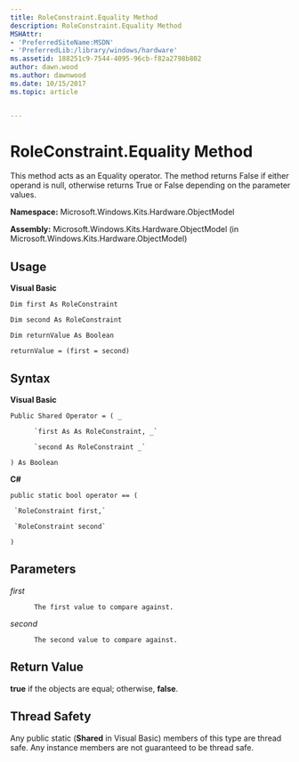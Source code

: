 ```yaml
---
title: RoleConstraint.Equality Method
description: RoleConstraint.Equality Method
MSHAttr:
- 'PreferredSiteName:MSDN'
- 'PreferredLib:/library/windows/hardware'
ms.assetid: 188251c9-7544-4095-96cb-f82a2798b802
author: dawn.wood
ms.author: dawnwood
ms.date: 10/15/2017
ms.topic: article


---
```


# RoleConstraint.Equality Method


This method acts as an Equality operator. The method returns False if either operand is null, otherwise returns True or False depending on the parameter values.

**Namespace:** Microsoft.Windows.Kits.Hardware.ObjectModel

**Assembly:** Microsoft.Windows.Kits.Hardware.ObjectModel (in Microsoft.Windows.Kits.Hardware.ObjectModel)

## <span id="Usage"></span><span id="usage"></span><span id="USAGE"></span>Usage


**Visual Basic**

`Dim first As RoleConstraint`

`Dim second As RoleConstraint`

`Dim returnValue As Boolean`

`returnValue = (first = second)`

## <span id="Syntax"></span><span id="syntax"></span><span id="SYNTAX"></span>Syntax


**Visual Basic**

`Public Shared Operator = ( _`

          `first As As RoleConstraint, _`

          `second As RoleConstraint _`

`) As Boolean`

**C#**

`public static bool operator == (`

     `RoleConstraint first,`

     `RoleConstraint second`

`)`

## <span id="Parameters"></span><span id="parameters"></span><span id="PARAMETERS"></span>Parameters


*first*

          The first value to compare against.

*second*

          The second value to compare against.

## <span id="Return_Value"></span><span id="return_value"></span><span id="RETURN_VALUE"></span>Return Value


**true** if the objects are equal; otherwise, **false**.

## <span id="Thread_Safety"></span><span id="thread_safety"></span><span id="THREAD_SAFETY"></span>Thread Safety


Any public static (**Shared** in Visual Basic) members of this type are thread safe. Any instance members are not guaranteed to be thread safe.

 

 






